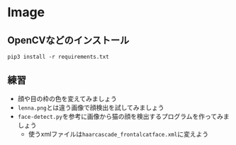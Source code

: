 # Image

## OpenCVなどのインストール

```
pip3 install -r requirements.txt
```

## 練習

- 顔や目の枠の色を変えてみましょう
- `lenna.png`とは違う画像で顔検出を試してみましょう
- `face-detect.py`を参考に画像から猫の顔を検出するプログラムを作ってみましょう
    - 使うxmlファイルは`haarcascade_frontalcatface.xml`に変えよう
